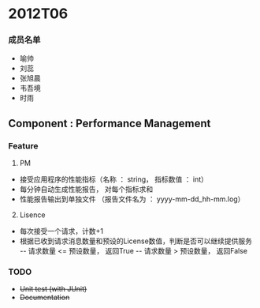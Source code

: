 # 2012T06

### 成员名单

- 喻帅
- 刘蕊
- 张旭晨
- 韦吾境
- 时雨

## Component :  Performance Management

### Feature

1. PM
- 接受应用程序的性能指标（名称 ： string， 指标数值 ： int）
- 每分钟自动生成性能报告， 对每个指标求和 
- 性能报告输出到单独文件 （报告文件名为 ： yyyy-mm-dd_hh-mm.log）

2. Lisence
- 每次接受一个请求，计数+1
- 根据已收到请求消息数量和预设的License数值，判断是否可以继续提供服务
	-- 请求数量 <= 预设数量， 返回True
	-- 请求数量 > 预设数量， 返回False

### TODO

- <del>Unit test (with JUnit)</del>
- <del>Documentation</del>
